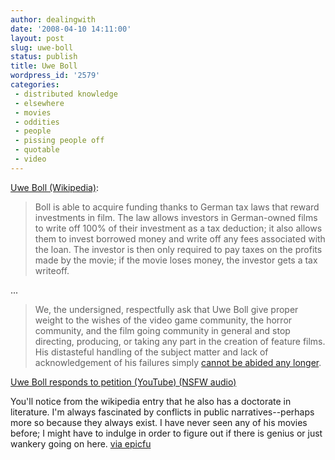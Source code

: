 ```yaml
---
author: dealingwith
date: '2008-04-10 14:11:00'
layout: post
slug: uwe-boll
status: publish
title: Uwe Boll
wordpress_id: '2579'
categories:
 - distributed knowledge
 - elsewhere
 - movies
 - oddities
 - people
 - pissing people off
 - quotable
 - video
---
```


[Uwe Boll (Wikipedia)][1]:

> Boll is able to acquire funding thanks to German tax laws that reward
investments in film. The law allows investors in German-owned films to write
off 100% of their investment as a tax deduction; it also allows them to invest
borrowed money and write off any fees associated with the loan. The investor
is then only required to pay taxes on the profits made by the movie; if the
movie loses money, the investor gets a tax writeoff.

...

> We, the undersigned, respectfully ask that Uwe Boll give proper weight to
the wishes of the video game community, the horror community, and the film
going community in general and stop directing, producing, or taking any part
in the creation of feature films. His distasteful handling of the subject
matter and lack of acknowledgement of his failures simply [cannot be abided
any longer][2].

[Uwe Boll responds to petition (YouTube) (NSFW audio)][3]

You'll notice from the wikipedia entry that he also has a doctorate in
literature. I'm always fascinated by conflicts in public narratives--perhaps
more so because they always exist. I have never seen any of his movies before;
I might have to indulge in order to figure out if there is genius or just
wankery going on here. [via epicfu][4]

   [1]: http://en.wikipedia.org/wiki/Uwe_Boll

   [2]: http://www.petitiononline.com/RRH53888/petition.html

   [3]: http://www.youtube.com/watch?v=WWqCNmfJ1hY

   [4]: http://feeds.feedburner.com/~r/epicfublog/~3/267645423/uwe-boll-wants-you-to-look-har.html

